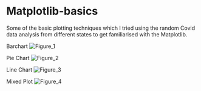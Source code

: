 # Matplotlib-basics

Some of the basic plotting techniques which I tried using the random Covid data analysis from different states to get familiarised with the Matplotlib.

Barchart
![Figure_1](https://user-images.githubusercontent.com/55911880/92318975-2307d100-f031-11ea-8188-6af49c1ead77.png)


Pie Chart
![Figure_2](https://user-images.githubusercontent.com/55911880/92318976-2438fe00-f031-11ea-89ba-162d763dda86.png)


Line Chart
![Figure_3](https://user-images.githubusercontent.com/55911880/92318977-24d19480-f031-11ea-8c34-e2225a205485.png)



Mixed Plot
![Figure_4](https://user-images.githubusercontent.com/55911880/92319070-5434d100-f032-11ea-8671-36c3b208b554.png)
